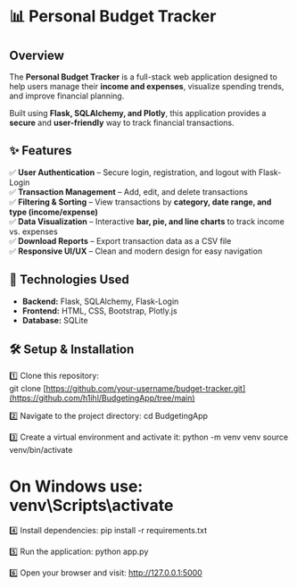 # 📊 Personal Budget Tracker

## Overview
The **Personal Budget Tracker** is a full-stack web application designed to help users manage their **income and expenses**, visualize spending trends, and improve financial planning.

Built using **Flask, SQLAlchemy, and Plotly**, this application provides a **secure** and **user-friendly** way to track financial transactions.

## ✨ Features
✅ **User Authentication** – Secure login, registration, and logout with Flask-Login  
✅ **Transaction Management** – Add, edit, and delete transactions  
✅ **Filtering & Sorting** – View transactions by **category, date range, and type (income/expense)**  
✅ **Data Visualization** – Interactive **bar, pie, and line charts** to track income vs. expenses  
✅ **Download Reports** – Export transaction data as a CSV file  
✅ **Responsive UI/UX** – Clean and modern design for easy navigation  

## 🚀 Technologies Used
- **Backend:** Flask, SQLAlchemy, Flask-Login
- **Frontend:** HTML, CSS, Bootstrap, Plotly.js
- **Database:** SQLite

## 🛠️ Setup & Installation

1️⃣ Clone this repository:  
git clone [https://github.com/your-username/budget-tracker.git](https://github.com/h1ihl/BudgetingApp/tree/main)

2️⃣ Navigate to the project directory:
cd BudgetingApp

3️⃣ Create a virtual environment and activate it:
python -m venv venv
source venv/bin/activate
# On Windows use: venv\Scripts\activate

4️⃣ Install dependencies:
pip install -r requirements.txt

5️⃣ Run the application:
python app.py

6️⃣ Open your browser and visit:
http://127.0.0.1:5000
